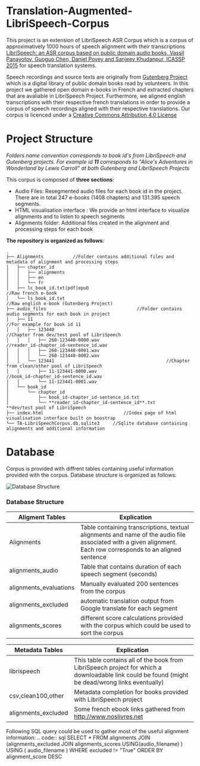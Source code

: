 Translation-Augmented-LibriSpeech-Corpus
========================================

This project is an extension of LibriSpeech ASR Corpus which is a corpus of approximatively 1000 hours of speech alignment with their transcriptions [LibriSpeech: an ASR corpus based on public domain audio books, Vassil Panayotov, Guoguo Chen, Daniel Povey and Sanjeev Khudanpur, ICASSP 2015](http://www.danielpovey.com/files/2015_icassp_librispeech.pdf) for speech translation systems.


Speech recordings and source texts are originally from [Gutenberg Project](https://www.http://www.gutenberg.org) which is a digital library of public domain books read by volunteers.  In this project we gathered open domain e-books in French and extracted chapters that are avaliable in LibriSpeech Project. Furthermore, we aligned english transcriptions with their respective french translations in order to provide a corpus of speech recordings aligned with their respective translations. Our corpus is licenced under a [Creative Commons Attribution 4.0 License](https://creativecommons.org/licenses/by/4.0/legalcode)

Project Structure
=================

*Folders name convention corresponds to book id's from LibriSpeech and Gutenberg projects. For example id **11** corresponds to "Alice's Adventures in Wonderland by Lewis Carroll" at both Gutenberg and LibriSpeech Projects*

This corpus is composed of **three sections**:
- Audio Files: Resegmented audio files for each book id in the project. There are in total 247 e-books (1408 chapters) and 131.395 speech segments.
- HTML visualisation interface : We provide an html interface to visualize alignments and to listen to speech segments
- Alignments folder: Additional files created in the alignment and processing steps for each book

**The repository is organized as follows**:

```
.
├── Alignments           //Folder contains additional files and metadata of alignment and processing steps
│   ├── chapter_id
│   │   ├── alignments
│   │   ├── en
│   │   └── fr
│   ├── lc_book_id.txt|pdf|epub                                                        //Raw french e-book 
│   └── ls_book_id.txt                                            //Raw english e-book (Gutenberg Project)
├── audio_files                                  //Folder contains audio segments for each book in project
│   ├── 11                                                                    //For example for book id 11
│   │   ├── 123440                                             //Chapter from dev/test pool of LibriSpeech
│   │   │   ├── 260-123440-0000.wav                                 //reader_id-chapter_id-sentence_id.wav
│   │   │   ├── 260-123440-0001.wav
│   │   │   └── 260-123440-0002.wav
│   │   └── 123441                                          //Chapter from clean/other pool of LibriSpeech
│   │       ├── 11-123441-0000.wav                                    //book_id-chapter_id-sentence_id.wav
│   │       └── 11-123441-0001.wav
│   └── book_id
│       └── chapter_id
│           ├── book_id-chapter_id-sentence_id.txt
│           └── **reader_id-chapter_id-sentence_id**.txt                    **dev/test pool of LibriSpeech
├── index.html                              //Index page of html visualisation interface built on boostrap 
└── TA-LibriSpeechCorpus.db.sqlite3     //Sqlite database containing alignments and additional information

```


Database
========

Corpus is provided with diffrent tables containing useful information provided with the corpus. Database structure is organized as follows:


![Database Structure][img]
  
[img]: https://github.com/alicank/Translation-Augmented-LibriSpeech-Corpus/raw/master/img/db_structure.png "Database Structure"


### Database Structure


| Aligment Tables | Explication |
| ------ | ------ |
| Alignments | Table containing transcriptions, textual alignments and name of the audio file associated with a given alignment. Each row corresponds to an aligned sentence|
| alignments_audio | Table that contains duration of each speech segment (seconds) |
|  alignments_evaluations | Manually evaluated 200 sentences from the corpus|
| alignments_excluded |  automatic translation output from Google translate for each segment |
| alignments_scores |  different score calculations provided with the corpus which could be used to sort the corpus |



|Metadata Tables | Explication |
| ------ | ------ |
| librispeech |  This table contains all of the book from LibriSpeech project for which a downloadable link could be found (might be  dead/wrong links eventually) |
| csv,clean100,other |  Metadata completion for books provided with LibriSpeech project |
| alignments_excluded |  Some french ebook links gathered from http://www.noslivres.net |


Following SQL query could be used to gather most of the useful alignment information:
.. code:: sql
    SELECT * FROM alignments
    JOIN (alignments_excluded JOIN alignments_scores USING(audio_filename) )
    USING ( audio_filename ) WHERE excluded != "True"
    ORDER BY alignment_score DESC



